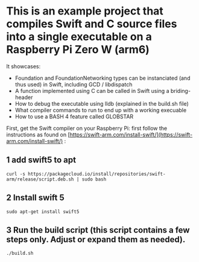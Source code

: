 # This is an example project that compiles Swift and C source files into a single executable on a Raspberry Pi Zero W (arm6)
It showcases:
- Foundation and FoundationNetworking types can be instanciated (and thus used) in Swift, including GCD / libdispatch
- A function implemented using C can be called in Swift using a briding-header
- How to debug the executable using lldb (explained in the build.sh file)
- What compiler commands to run to end up with a working execuable
- How to use a BASH 4 feature called GLOBSTAR

First, get the Swift compiler on your Raspberry Pi: first follow the instructions as found on [https://swift-arm.com/install-swift/](https://swift-arm.com/install-swift/) :

## 1 add swift5 to apt
`curl -s https://packagecloud.io/install/repositories/swift-arm/release/script.deb.sh | sudo bash`

## 2 Install swift 5
`sudo apt-get install swift5`

## 3 Run the build script (this script contains a few steps only. Adjust or expand them as needed).
`./build.sh`
